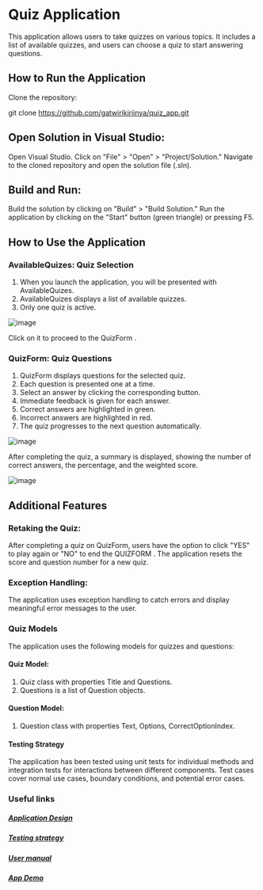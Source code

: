 # Quiz Application

This application allows users to take quizzes on various topics. It includes a list of available quizzes, and users can choose a quiz to start answering questions.

## How to Run the Application
Clone the repository:

git clone https://github.com/gatwirikiriinya/quiz_app.git

## Open Solution in Visual Studio:

Open Visual Studio.
Click on "File" > "Open" > "Project/Solution."
Navigate to the cloned repository and open the solution file (.sln).

## Build and Run:

Build the solution by clicking on "Build" > "Build Solution."
Run the application by clicking on the "Start" button (green triangle) or pressing F5.

## How to Use the Application

### AvailableQuizes: Quiz Selection
1. When you launch the application, you will be presented with AvailableQuizes.
2. AvailableQuizes displays a list of available quizzes.
3. Only one quiz is active.

![image](https://github.com/gatwirikiriinya/quiz_app/assets/106272752/064cc1b5-a2fe-4fc2-96a2-67afa585fefc)

Click on it to proceed to the QuizForm .

### QuizForm: Quiz Questions
1. QuizForm displays questions for the selected quiz.
2. Each question is presented one at a time.
3. Select an answer by clicking the corresponding button.
4. Immediate feedback is given for each answer.
5. Correct answers are highlighted in green.
6. Incorrect answers are highlighted in red.
7. The quiz progresses to the next question automatically.

 ![image](https://github.com/gatwirikiriinya/quiz_app/assets/106272752/5a78e54f-8c6f-4e5d-8ed7-3fbffe6fa8f2)


   
After completing the quiz, a summary is displayed, showing the number of correct answers, the percentage, and the weighted score.

![image](https://github.com/gatwirikiriinya/quiz_app/assets/106272752/0e570662-5bd1-47e2-b351-4a395244d13e)

  
## Additional Features

### Retaking the Quiz:

After completing a quiz on QuizForm, users have the option to click "YES" to play again or "NO"  to end the QUIZFORM .
The application resets the score and question number for a new quiz.

### Exception Handling:

The application uses exception handling to catch errors and display meaningful error messages to the user.

### Quiz Models
The application uses the following models for quizzes and questions:

#### Quiz Model:

1. Quiz class with properties Title and Questions.
2. Questions is a list of Question objects.

#### Question Model:

1. Question class with properties Text, Options, CorrectOptionIndex.

#### Testing Strategy
The application has been tested using unit tests for individual methods and integration tests for interactions between different components. Test cases cover normal use cases, boundary conditions, and potential error cases.

### Useful links
##### [Application Design](https://docs.google.com/document/d/1YnZtM7pGt-My9qoq714xQSB3Aup39tUTWoNtyAK_ACw/edit?usp=sharing)
##### [Testing strategy](https://docs.google.com/document/d/1dm269RzG6uN6rEqwMLZMQOD3eemgW2csFQWI1mZywJo/edit?usp=sharing)
##### [User manual](https://docs.google.com/document/d/1bhNaTuW7Rbvjl1kat7wnp3YjoWhGT5Cb_EQKTLt1R2M/edit?usp=sharing)
##### [App Demo](https://youtu.be/emYY9t17_9g)

